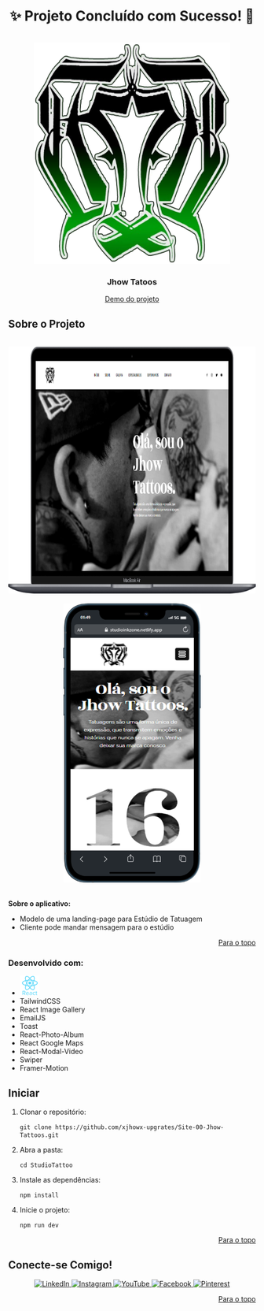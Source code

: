 <div align="center" id="top">
  <h1>✨ Projeto Concluído com Sucesso! 🎉</h1>
</div>

<br />

<div align="center" id="topo">
  <a href="">
    <img src="/imgLogo.png" alt="Logo" width="400" height="450">
  </a>
  <h3>Jhow Tatoos</h3>
  <p>
    <a href="https://site-00-jhow-tattoos.vercel.app" target="_blank" rel="noreferrer">Demo do projeto</a>
  </p>
</div>

<!-- Sobre o Projeto -->
<section>
  <h2>Sobre o Projeto</h2>
  <br />
  <div align="center">
    <img src="PC.png" alt="Versão para PC" width="873" height="501">
    <br /><br />
    <img src="mobile.png" alt="Versão para Mobile" width="280" height="567">
  </div>
  <br />

  <p><strong>Sobre o aplicativo:</strong></p>
  <ul>
    <li>Modelo de uma landing-page para Estúdio de Tatuagem</li>
    <li>Cliente pode mandar mensagem para o estúdio</li>
  </ul>

  <p align="right"><a href="#topo">Para o topo</a></p>
</section>

<!-- Tecnologias -->
<section>
  <h3>Desenvolvido com:</h3>
  <ul>
    <li><a href="https://reactjs.org/" target="_blank" rel="noreferrer">
      <img src="https://raw.githubusercontent.com/devicons/devicon/master/icons/react/react-original-wordmark.svg" alt="React" width="40" height="40"/>
    </a></li>
    <li>TailwindCSS</li>
    <li>React Image Gallery</li>
    <li>EmailJS</li>
    <li>Toast</li>
    <li>React-Photo-Album</li>
    <li>React Google Maps</li>
    <li>React-Modal-Video</li>
    <li>Swiper</li>
    <li>Framer-Motion</li>
  </ul>
</section>

<!-- Iniciar -->
<section>
  <h2>Iniciar</h2>
  <ol>
    <li>Clonar o repositório:
      <pre><code>git clone https://github.com/xjhowx-upgrates/Site-00-Jhow-Tattoos.git</code></pre>
    </li>
    <li>Abra a pasta:
      <pre><code>cd StudioTattoo</code></pre>
    </li>
    <li>Instale as dependências:
      <pre><code>npm install</code></pre>
    </li>
    <li>Inicie o projeto:
      <pre><code>npm run dev</code></pre>
    </li>
  </ol>
  <p align="right"><a href="#topo">Para o topo</a></p>
</section>

<!-- Contato -->
<section>
  <h2>Conecte-se Comigo!</h2>
  <p align="center">
    <a href="https://www.linkedin.com/in/xjhowx" target="_blank">
      <img src="https://raw.githubusercontent.com/rahuldkjain/github-profile-readme-generator/master/src/images/icons/Social/linked-in-alt.svg" alt="LinkedIn" height="30" width="40" />
    </a>
    <a href="https://www.instagram.com/jhow.tattoos/" target="_blank">
      <img src="https://upload.wikimedia.org/wikipedia/commons/thumb/a/a5/Instagram_icon.png/1024px-Instagram_icon.png" alt="Instagram" height="30" width="40" />
    </a>
    <a href="https://www.youtube.com/channel/UCXXX" target="_blank">
      <img src="https://upload.wikimedia.org/wikipedia/commons/thumb/4/42/YouTube_icon_%282013-2017%29.png/600px-YouTube_icon_%282013-2017%29.png" alt="YouTube" height="30" width="40" />
    </a>
    <a href="https://www.facebook.com/xjhowx" target="_blank">
      <img src="https://upload.wikimedia.org/wikipedia/commons/thumb/5/51/Facebook_f_logo_%282019%29.svg/1024px-Facebook_f_logo_%282019%29.svg.png" alt="Facebook" height="30" width="40" />
    </a>
    <a href="https://www.pinterest.com/xjhowx/" target="_blank">
      <img src="https://upload.wikimedia.org/wikipedia/commons/8/8f/Pinterest-logo.png" alt="Pinterest" height="30" width="40" />
    </a>
  </p>
  <p align="right"><a href="#topo">Para o topo</a></p>
</section>
